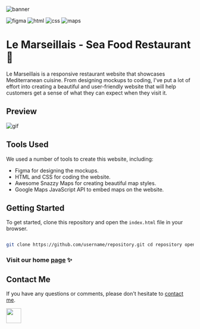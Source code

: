 ![banner](https://github.com/z-bj/Le-Marseillais/blob/master/le-marseillais-banner.jpg)

![figma](https://img.shields.io/badge/Figma-F24E1E.svg?style=for-the-badge&logo=Figma&logoColor=white)
![html](https://img.shields.io/badge/HTML5-E34F26.svg?style=for-the-badge&logo=HTML5&logoColor=white)
![css](https://img.shields.io/badge/CSS3-1572B6.svg?style=for-the-badge&logo=CSS3&logoColor=white)
![maps](https://img.shields.io/badge/Google%20Maps-4285F4.svg?style=for-the-badge&logo=Google-Maps&logoColor=white)

# Le Marseillais - Sea Food Restaurant 🌊


Le Marseillais is a responsive restaurant website that showcases Mediterranean cuisine. From designing mockups to coding, I've put a lot of effort into creating a beautiful and user-friendly website that will help customers get a sense of what they can expect when they visit it.

## Preview

![gif](https://github.com/z-bj/Le-Marseillais/blob/master/le-marseillais-v.gif)

## Tools Used

We used a number of tools to create this website, including:

-   Figma for designing the mockups.
-   HTML and CSS for coding the website.
-   Awesome Snazzy Maps for creating beautiful map styles.
-   Google Maps JavaScript API to embed maps on the website.

## Getting Started

To get started, clone this repository and open the `index.html` file in your browser.
``` bash

git clone https://github.com/username/repository.git cd repository open index.html

```
### Visit our home [page](https://z-bj.github.io/Le-Marseillais/) ✨

## Contact Me

If you have any questions or comments, please don't hesitate to [contact me](mailto:hello@zakariabeji.com).

<img src="https://github.com/z-bj/Le-Marseillais/blob/master/donutparrot.gif" width="40">
